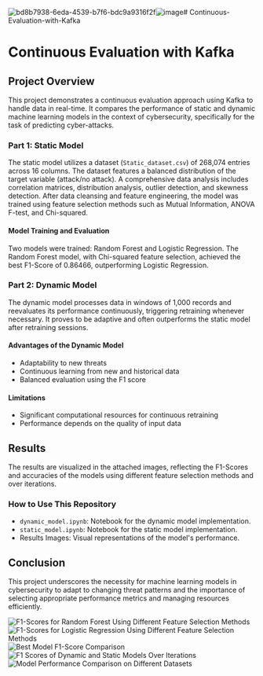 ![bd8b7938-6eda-4539-b7f6-bdc9a9316f2f](https://github.com/mohamed9964/Continuous-Evaluation-with-Kafka/assets/53129060/e3e368ea-ee5e-4aed-9bd6-cd41487a4d22)![image](https://github.com/mohamed9964/Continuous-Evaluation-with-Kafka/assets/53129060/f5fbbb7b-2239-4564-9d0f-2481ce69ac6a)# Continuous-Evaluation-with-Kafka

# Continuous Evaluation with Kafka

## Project Overview
This project demonstrates a continuous evaluation approach using Kafka to handle data in real-time. It compares the performance of static and dynamic machine learning models in the context of cybersecurity, specifically for the task of predicting cyber-attacks.

### Part 1: Static Model
The static model utilizes a dataset (`Static_dataset.csv`) of 268,074 entries across 16 columns. The dataset features a balanced distribution of the target variable (attack/no attack). A comprehensive data analysis includes correlation matrices, distribution analysis, outlier detection, and skewness detection. After data cleansing and feature engineering, the model was trained using feature selection methods such as Mutual Information, ANOVA F-test, and Chi-squared.

#### Model Training and Evaluation
Two models were trained: Random Forest and Logistic Regression. The Random Forest model, with Chi-squared feature selection, achieved the best F1-Score of 0.86466, outperforming Logistic Regression.

### Part 2: Dynamic Model
The dynamic model processes data in windows of 1,000 records and reevaluates its performance continuously, triggering retraining whenever necessary. It proves to be adaptive and often outperforms the static model after retraining sessions.

#### Advantages of the Dynamic Model
- Adaptability to new threats
- Continuous learning from new and historical data
- Balanced evaluation using the F1 score

#### Limitations
- Significant computational resources for continuous retraining
- Performance depends on the quality of input data

## Results
The results are visualized in the attached images, reflecting the F1-Scores and accuracies of the models using different feature selection methods and over iterations.

### How to Use This Repository
- `dynamic_model.ipynb`: Notebook for the dynamic model implementation.
- `static_model.ipynb`: Notebook for the static model implementation.
- Results Images: Visual representations of the model's performance.

## Conclusion
This project underscores the necessity for machine learning models in cybersecurity to adapt to changing threat patterns and the importance of selecting appropriate performance metrics and managing resources efficiently.

![F1-Scores for Random Forest Using Different Feature Selection Methods](![image](https://github.com/mohamed9964/Continuous-Evaluation-with-Kafka/assets/53129060/22eed8c7-59f9-490b-8857-9ec651922b70))
![F1-Scores for Logistic Regression Using Different Feature Selection Methods](![image](https://github.com/mohamed9964/Continuous-Evaluation-with-Kafka/assets/53129060/7d8d0226-26d8-4781-ab78-f375aba9b5f4))
![Best Model F1-Score Comparison](![image](https://github.com/mohamed9964/Continuous-Evaluation-with-Kafka/assets/53129060/19d5dd4b-f08e-4664-b049-5a8a0b851eac))
![F1 Scores of Dynamic and Static Models Over Iterations](![image](https://github.com/mohamed9964/Continuous-Evaluation-with-Kafka/assets/53129060/45974a37-e69e-4c27-864b-c242adf5d0c5))
![Model Performance Comparison on Different Datasets](![image](https://github.com/mohamed9964/Continuous-Evaluation-with-Kafka/assets/53129060/4134ed3d-cd50-4de6-ae95-13010d9ff537)
)



